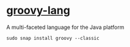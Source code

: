 # [groovy-lang](http://www.groovy-lang.org/index.html)

A multi-faceted language for the Java platform

```
sudo snap install groovy --classic
```
